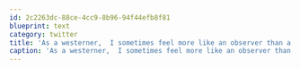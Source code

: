 ```yaml
---
id: 2c2263dc-88ce-4cc9-8b96-94f44efb8f81
blueprint: text
category: twitter
title: 'As a westerner,  I sometimes feel more like an observer than a voter when it comes to our election'
caption: 'As a westerner,  I sometimes feel more like an observer than a voter when it comes to our election'
---
```

